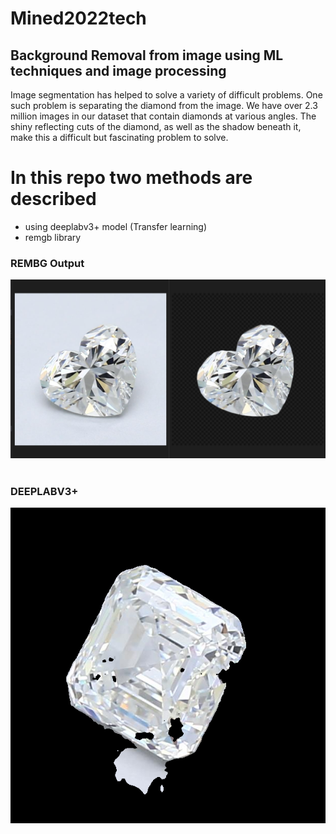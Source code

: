 # Mined2022tech
<H2> Background Removal from image using ML techniques and image processing </H2>

Image segmentation has helped to solve a variety of difficult problems. One such problem is separating the diamond from the image. We have over 2.3 million images in our dataset that contain diamonds at various angles. The shiny reflecting cuts of the diamond, as well as the shadow beneath it, make this a difficult but fascinating problem to solve.

# In this repo two methods are described
- using deeplabv3+ model (Transfer learning)
- remgb library 



 <p>
    <h3>REMBG Output</h3>
    <img src='REMBG/sample_outputs/HS.png'>
    <br>
    <br>
    <h3>DEEPLABV3+</h3>
    <img src='Test_Output/3365299889_028.png'>
</p>	
